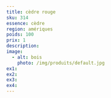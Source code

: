 ```yaml
---
title: cèdre rouge
sku: 314
essence: cèdre
region: amériques
poids: 100
prix: 1
description: 
image: 
  - alt: bois
    photo: /img/produits/default.jpg
ex1: 
ex2: 
ex3: 
ex4: 
---
```


